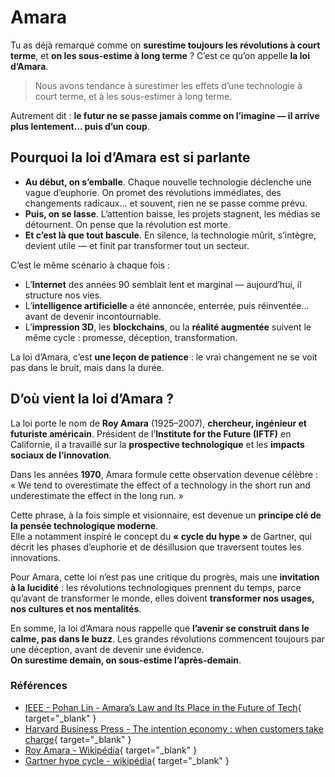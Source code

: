 # Amara

Tu as déjà remarqué comme on **surestime toujours les révolutions à court terme**, et **on les sous-estime à long terme** ?
C’est ce qu’on appelle **la loi d’Amara**.

> Nous avons tendance à surestimer les effets d’une technologie à court terme,
> et à les sous-estimer à long terme.

Autrement dit : **le futur ne se passe jamais comme on l’imagine — il arrive plus lentement… puis d’un coup**.

## Pourquoi la loi d’Amara est si parlante

* **Au début, on s’emballe**. Chaque nouvelle technologie déclenche une vague d’euphorie. On promet des révolutions immédiates, des changements radicaux… et souvent, rien ne se passe comme prévu.
* **Puis, on se lasse**. L’attention baisse, les projets stagnent, les médias se détournent. On pense que la révolution est morte.
* **Et c’est là que tout bascule**. En silence, la technologie mûrit, s’intègre, devient utile — et finit par transformer tout un secteur.

C’est le même scénario à chaque fois :

* L’**Internet** des années 90 semblait lent et marginal — aujourd’hui, il structure nos vies.
* L’**intelligence artificielle** a été annoncée, enterrée, puis réinventée… avant de devenir incontournable.
* L’**impression 3D**, les **blockchains**, ou la **réalité augmentée** suivent le même cycle : promesse, déception, transformation.

La loi d’Amara, c’est **une leçon de patience** : le vrai changement ne se voit pas dans le bruit, mais dans la durée.

## D’où vient la loi d’Amara ?

La loi porte le nom de **Roy Amara** (1925–2007), **chercheur, ingénieur et futuriste américain**.
Président de l’**Institute for the Future (IFTF)** en Californie, il a travaillé sur la **prospective technologique** et les **impacts sociaux de l’innovation**.  

Dans les années **1970**, Amara formule cette observation devenue célèbre : « We tend to overestimate the effect of a technology in the short run and underestimate the effect in the long run. »  

Cette phrase, à la fois simple et visionnaire, est devenue un **principe clé de la pensée technologique moderne**.  
Elle a notamment inspiré le concept du **« cycle du hype »** de Gartner, qui décrit les phases d’euphorie et de désillusion que traversent toutes les innovations.

Pour Amara, cette loi n’est pas une critique du progrès, mais une **invitation à la lucidité** :
les révolutions technologiques prennent du temps, parce qu’avant de transformer le monde, elles doivent **transformer nos usages, nos cultures et nos mentalités**.  

En somme, la loi d’Amara nous rappelle que **l’avenir se construit dans le calme, pas dans le buzz**. Les grandes révolutions commencent toujours par une déception, avant de devenir une évidence.  
**On surestime demain, on sous-estime l’après-demain**.

### Références

* [IEEE - Pohan Lin - Amara’s Law and Its Place in the Future of Tech](https://www.computer.org/publications/tech-news/trends/amaras-law-and-tech-future){ target="_blank" }
* [Harvard Business Press - The intention economy : when customers take charge](https://archive.org/details/intentioneconomy0000sear/page/256/mode/2up){ target="_blank" }
* [Roy Amara - Wikipédia](https://en.wikipedia.org/wiki/Roy_Amara){ target="_blank" }
* [Gartner hype cycle - wikipédia](https://en.wikipedia.org/wiki/Gartner_hype_cycle){ target="_blank" }
